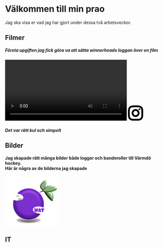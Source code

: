 # Välkommen till min prao

Jag ska visa er vad jag har gjort under dessa två arbetsveckor.

## Filmer

<h5> Första upgiften jag fick göra va att sätta winnerheads loggan över en film </h5>

<video width="400px" controls="controls">
<source src="winnerheads instagram.mp4" video="web/mp4">
</video>
<a class="eapps-social-icons-item-instagram eapps-social-icons-item" href="https://www.instagram.com/bentleymotors/" target="_blank" rel="nofollow">
    <span eapps-link="svg"><svg version="1.1" id="Layer_1" xmlns="http://www.w3.org/2000/svg" xmlns:xlink="http://www.w3.org/1999/xlink" x="50px" y="50px" width="50px" height="50px" viewBox="0 0 24 24" enable-background="new 0 0 24 24" xml:space="preserve" class="eapps-social-icons-item-icon"> <g> <circle fill="%23222222" cx="18.05" cy="5.992" r="1.355"></circle> <path fill="%23222222" d="M12.021,5.806c-3.427,0-6.215,2.788-6.215,6.215s2.788,6.215,6.215,6.215s6.215-2.788,6.215-6.215 S15.448,5.806,12.021,5.806z M12.021,15.412c-1.87,0-3.391-1.521-3.391-3.391s1.521-3.391,3.391-3.391 c1.87,0,3.391,1.521,3.391,3.391S13.891,15.412,12.021,15.412z"></path> <path fill="%23222222" d="M23.369,4.574c-0.357-0.919-0.846-1.669-1.539-2.362c-0.693-0.693-1.443-1.182-2.362-1.539 c-0.905-0.352-1.836-0.533-3.018-0.587c-1.153-0.053-1.536-0.065-4.43-0.065c-2.895,0-3.277,0.012-4.43,0.065 C6.409,0.14,5.478,0.321,4.574,0.673C3.655,1.03,2.904,1.519,2.212,2.212C1.519,2.904,1.03,3.655,0.673,4.573 C0.321,5.478,0.14,6.409,0.086,7.591c-0.053,1.153-0.065,1.536-0.065,4.43s0.012,3.277,0.065,4.43 c0.054,1.182,0.235,2.113,0.587,3.018c0.357,0.919,0.846,1.669,1.539,2.362c0.693,0.693,1.443,1.182,2.362,1.539 c0.905,0.352,1.836,0.533,3.018,0.587c1.153,0.053,1.536,0.065,4.43,0.065c2.895,0,3.277-0.012,4.43-0.065 c1.182-0.054,2.113-0.235,3.018-0.587c0.919-0.357,1.669-0.846,2.362-1.539c0.693-0.693,1.182-1.443,1.539-2.362 c0.352-0.905,0.533-1.836,0.587-3.018c0.053-1.153,0.065-1.536,0.065-4.43s-0.012-3.277-0.065-4.43 C23.902,6.409,23.721,5.478,23.369,4.574z M21.135,16.322c-0.05,1.105-0.239,1.715-0.398,2.123 c-0.216,0.556-0.486,0.971-0.903,1.389c-0.417,0.417-0.833,0.687-1.389,0.904c-0.408,0.159-1.018,0.347-2.123,0.397 c-1.123,0.051-1.46,0.062-4.301,0.062c-2.841,0-3.178-0.011-4.301-0.062c-1.105-0.05-1.715-0.239-2.123-0.398 c-0.556-0.216-0.971-0.486-1.389-0.903c-0.417-0.417-0.687-0.833-0.904-1.389c-0.159-0.408-0.347-1.018-0.397-2.123 c-0.051-1.123-0.062-1.46-0.062-4.301s0.011-3.178,0.062-4.301c0.05-1.105,0.239-1.715,0.398-2.123 c0.216-0.556,0.486-0.971,0.903-1.389c0.417-0.417,0.833-0.687,1.389-0.904C6.005,3.146,6.615,2.957,7.72,2.907 c1.123-0.051,1.46-0.062,4.301-0.062c2.841,0,3.178,0.011,4.302,0.062c1.105,0.05,1.715,0.239,2.123,0.398 c0.556,0.216,0.971,0.486,1.389,0.903c0.417,0.417,0.687,0.833,0.904,1.389c0.159,0.408,0.347,1.018,0.397,2.123 c0.051,1.123,0.062,1.46,0.062,4.301S21.186,15.199,21.135,16.322z"></path> </g> </svg></span>
</a>

<h5> Det var rätt kul och simpelt </h5>
 
## Bilder

<h4> Jag skapade rätt många bilder både loggor och banderoller till Värmdö hockey. <br> Här är några av de bilderna jag skapade </h4>

<img src="Wilmers logo 11.png" height="162" width="175">

<br>

## IT


